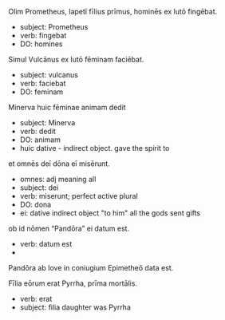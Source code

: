 Olim Prometheus, Iapetī fīlius prīmus, hominēs ex lutō fingēbat. 
- subject: Prometheus
- verb: fingebat
- DO: homines

Simul Vulcānus ex lutō fēminam faciēbat. 
- subject: vulcanus
- verb: faciebat
- DO: feminam

Minerva huic fēminae animam dedit 
- subject: Minerva
- verb: dedit
- DO: animam
- huic dative - indirect object. gave the spirit to

et omnēs deī dōna eī misērunt. 
- omnes: adj meaning all
- subject: dei
- verb: miserunt; perfect active plural
- DO: dona
- ei: dative indirect object "to him"
all the gods sent gifts 

ob id nōmen “Pandōra” ei datum est. 
- verb: datum est
- 

Pandōra ab Iove in coniugium Epimetheō data est. 


Fīlia eōrum erat Pyrrha, prīma mortālis.
- verb: erat
- subject: filia
daughter was Pyrrha
